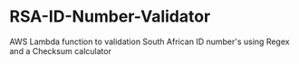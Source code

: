# RSA-ID-Number-Validator
AWS Lambda function to validation South African ID number's using Regex and a Checksum calculator
